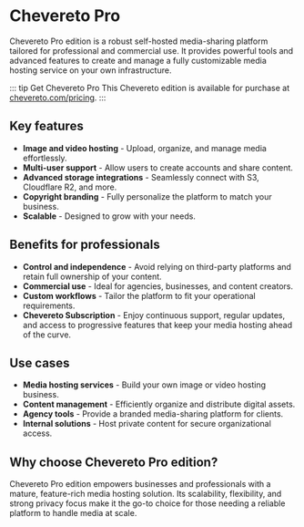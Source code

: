 # Chevereto Pro

Chevereto Pro edition is a robust self-hosted media-sharing platform tailored for professional and commercial use. It provides powerful tools and advanced features to create and manage a fully customizable media hosting service on your own infrastructure.

::: tip Get Chevereto Pro
This Chevereto edition is available for purchase at [chevereto.com/pricing](https://chevereto.com/pricing).
:::

## Key features

* **Image and video hosting** - Upload, organize, and manage media effortlessly.
* **Multi-user support** - Allow users to create accounts and share content.
* **Advanced storage integrations** - Seamlessly connect with S3, Cloudflare R2, and more.
* **Copyright branding** - Fully personalize the platform to match your business.
* **Scalable** - Designed to grow with your needs.

## Benefits for professionals

* **Control and independence** - Avoid relying on third-party platforms and retain full ownership of your content.
* **Commercial use** - Ideal for agencies, businesses, and content creators.
* **Custom workflows** - Tailor the platform to fit your operational requirements.
* **Chevereto Subscription** - Enjoy continuous support, regular updates, and access to progressive features that keep your media hosting ahead of the curve.

## Use cases

* **Media hosting services** - Build your own image or video hosting business.
* **Content management** - Efficiently organize and distribute digital assets.
* **Agency tools** - Provide a branded media-sharing platform for clients.
* **Internal solutions** - Host private content for secure organizational access.

## Why choose Chevereto Pro edition?

Chevereto Pro edition empowers businesses and professionals with a mature, feature-rich media hosting solution. Its scalability, flexibility, and strong privacy focus make it the go-to choice for those needing a reliable platform to handle media at scale.
